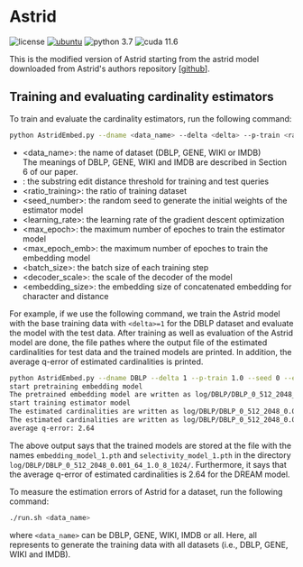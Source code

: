# Astrid

![license](https://img.shields.io/github/license/sykwon/teddy-dream?color=brightgreen)
[![ubuntu](https://img.shields.io/badge/ubuntu-v18.04-orange)](https://wiki.ubuntu.com/Releases)
![python 3.7](https://img.shields.io/badge/python-v3.7-blue)
![cuda 11.6](https://img.shields.io/badge/cuda-v11.6-blue)

This is the modified version of Astrid starting from the astrid model downloaded from Astrid's authors repository [[github](<https://github.com/saravanan-thirumuruganathan/astrid-string-selectivity>)].

## Training and evaluating cardinality estimators

To train and evaluate the cardinality estimators, run the following command:

```bash
python AstridEmbed.py --dname <data_name> --delta <delta> --p-train <ratio_training> --seed <seed_number> --es <embedding_size> --bs <batch_size> --<learning_rate> --epoch <max_epoch> --emb-epoch <max_epoch_emb> --dsc <decoder_scale>
```

* <data_name>: the name of dataset (DBLP, GENE, WIKI or IMDB)  
The meanings of DBLP, GENE, WIKI and IMDB are described in Section 6 of our paper.
* <delta>: the substring edit distance threshold for training and test queries
* <ratio_training>: the ratio of training dataset
* <seed_number>: the random seed to generate the initial weights of the estimator model
* <learning_rate>: the learning rate of the gradient descent optimization
* <max_epoch>: the maximum number of epoches to train the estimator model
* <max_epoch_emb>: the maximum number of epoches to train the embedding model
* <batch_size>: the batch size of each training step
* <decoder_scale>: the scale of the decoder of the model
* <embedding_size>: the embedding size of concatenated embedding for character and distance

For example, if we use the following command, we train the Astrid model with the base training data with ```<delta>=1``` for the DBLP dataset and evaluate the model with the test data.  After training as well as evaluation of the Astrid model are done, the file pathes where the output file of the estimated cardinalities for test data and the trained models are printed.
In addition, the average q-error of estimated cardinalities is printed.

```bash
python AstridEmbed.py --dname DBLP --delta 1 --p-train 1.0 --seed 0 --es 512 --bs 2048 --lr 0.001 --epoch 64 --emb-epoch 8 --dsc 1024
start pretraining embedding model
The pretrained embedding model are written as log/DBLP/DBLP_0_512_2048_0.001_64_1.0_8_1024/embedding_model_1.pth
start training estimator model
The estimated cardinalities are written as log/DBLP/DBLP_0_512_2048_0.001_64_1.0_8_1024/selectivity_model_1.pth
The estimated cardinalities are written as log/DBLP/DBLP_0_512_2048_0.001_64_1.0_8_1024/analysis_ts_1.csv
average q-error: 2.64
```

The above output says that the trained models are stored at the file with the names ```embedding_model_1.pth``` and ```selectivity_model_1.pth``` in the directory ```log/DBLP/DBLP_0_512_2048_0.001_64_1.0_8_1024/```.
Furthermore, it says that the average q-error of estimated cardinalities is 2.64 for the DREAM model.

To measure the estimation errors of Astrid for a dataset, run the following command:

```bash
./run.sh <data_name>
```

where ```<data_name>``` can be DBLP, GENE, WIKI, IMDB or all. Here, all represents to generate the training data with all datasets (i.e., DBLP, GENE, WIKI and IMDB).
